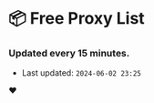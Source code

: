 # :package: Free Proxy List
### Updated every 15 minutes.

- Last updated: `2024-06-02 23:25`

:heart:
